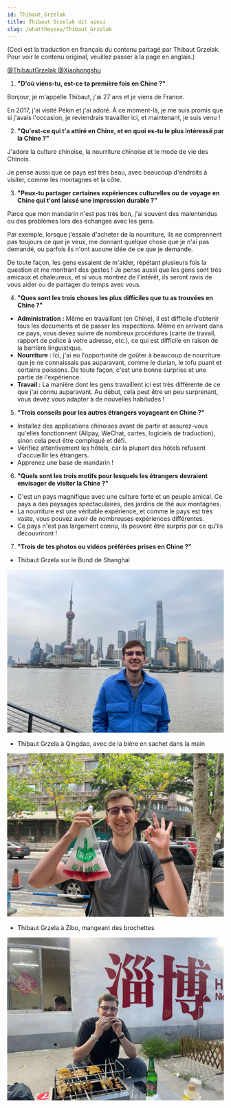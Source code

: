 ```yaml
---
id: Thibaut_Grzelak
title: Thibaut Grzelak dit ainsi
slug: /whattheysay/Thibaut_Grzelak
---
```


(Ceci est la traduction en français du contenu partagé par Thibaut Grzelak. Pour voir le contenu original, veuillez passer à la page en anglais.)

[@ThibautGrzelak @Xiaohongshu](https://www.xiaohongshu.com/user/profile/650068660000000004026a3c) 

1. **"D'où viens-tu, est-ce ta première fois en Chine ?"**

Bonjour, je m'appelle Thibaut, j'ai 27 ans et je viens de France.

En 2017, j'ai visité Pékin et j'ai adoré. À ce moment-là, je me suis promis que si j'avais l'occasion, je reviendrais travailler ici, et maintenant, je suis venu !

2. **"Qu'est-ce qui t'a attiré en Chine, et en quoi es-tu le plus intéressé par la Chine ?"**

J'adore la culture chinoise, la nourriture chinoise et le mode de vie des Chinois.

Je pense aussi que ce pays est très beau, avec beaucoup d'endroits à visiter, comme les montagnes et la côte.

3. **"Peux-tu partager certaines expériences culturelles ou de voyage en Chine qui t'ont laissé une impression durable ?"**

Parce que mon mandarin n'est pas très bon, j'ai souvent des malentendus ou des problèmes lors des échanges avec les gens.

Par exemple, lorsque j'essaie d'acheter de la nourriture, ils ne comprennent pas toujours ce que je veux, me donnant quelque chose que je n'ai pas demandé, ou parfois ils n'ont aucune idée de ce que je demande.

De toute façon, les gens essaient de m'aider, répétant plusieurs fois la question et me montrant des gestes ! Je pense aussi que les gens sont très amicaux et chaleureux, et si vous montrez de l'intérêt, ils seront ravis de vous aider ou de partager du temps avec vous.

4. **"Ques sont les trois choses les plus difficiles que tu as trouvées en Chine ?"**

* **Administration :** Même en travaillant (en Chine), il est difficile d'obtenir tous les documents et de passer les inspections. Même en arrivant dans ce pays, vous devez suivre de nombreux procédures (carte de travail, rapport de police à votre adresse, etc.), ce qui est difficile en raison de la barrière linguistique.
* **Nourriture :** Ici, j'ai eu l'opportunité de goûter à beaucoup de nourriture que je ne connaissais pas auparavant, comme le durian, le tofu puant et certains poissons. De toute façon, c'est une bonne surprise et une partie de l'expérience.
* **Travail :** La manière dont les gens travaillent ici est très différente de ce que j'ai connu auparavant. Au début, cela peut être un peu surprenant, vous devez vous adapter à de nouvelles habitudes !

5. **"Trois conseils pour les autres étrangers voyageant en Chine ?"**

* Installez des applications chinoises avant de partir et assurez-vous qu'elles fonctionnent (Alipay, WeChat, cartes, logiciels de traduction), sinon cela peut être compliqué et défi.
* Vérifiez attentivement les hôtels, car la plupart des hôtels refusent d'accueillir les étrangers.
* Apprenez une base de mandarin !

6. **"Quels sont les trois motifs pour lesquels les étrangers devraient envisager de visiter la Chine ?"**

* C'est un pays magnifique avec une culture forte et un peuple amical. Ce pays a des paysages spectaculaires, des jardins de thé aux montagnes.
* La nourriture est une véritable expérience, et comme le pays est très vaste, vous pouvez avoir de nombreuses expériences différentes.
* Ce pays n'est pas largement connu, ils peuvent être surpris par ce qu'ils découvriront !

7. **"Trois de tes photos ou vidéos préférées prises en Chine ?"**

* Thibaut Grzela sur le Bund de Shanghai

![Thibaut_Grzelak_1](./img/Thibaut_Grzelak/Thibaut_Grzelak_1.png)

* Thibaut Grzela à Qingdao, avec de la bière en sachet dans la main

![Thibaut_Grzelak_2](./img/Thibaut_Grzelak/Thibaut_Grzelak_2.png)

* Thibaut Grzela à Zibo, mangeant des brochettes

![Thibaut_Grzelak_3](./img/Thibaut_Grzelak/Thibaut_Grzelak_3.png)
